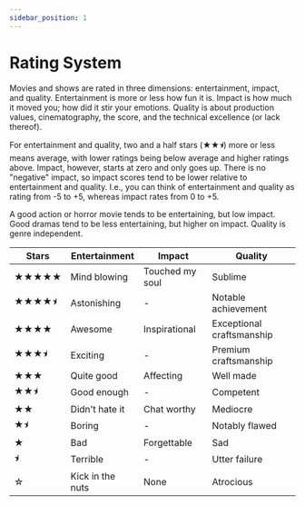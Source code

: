```yaml
---
sidebar_position: 1
---
```


# Rating System

Movies and shows are rated in three dimensions: entertainment, impact, and quality. Entertainment is more or less how fun it is. Impact is how much it moved you; how did it stir your emotions. Quality is about production values, cinematography, the score, and the technical excellence (or lack thereof).

For entertainment and quality, two and a half stars (<span class="u2800">★★<span class="half-star">⯨</span></span>) more or less means average, with lower ratings being below average and higher ratings above. Impact, however, starts at zero and only goes up. There is no "negative" impact, so impact scores tend to be lower relative to entertainment and quality. I.e., you can think of entertainment and quality as rating from -5 to +5, whereas impact rates from 0 to +5.

A good action or horror movie tends to be entertaining, but low impact. Good dramas tend to be less entertaining, but higher on impact. Quality is genre independent.

|Stars|Entertainment|Impact|Quality|
|-----|-------------|------|-------|
<span class="u2800">★★★★★</span>|Mind blowing|Touched my soul|Sublime|
<span class="u2800">★★★★<span class="half-star">⯨</span></span>|Astonishing|-|Notable achievement|
<span class="u2800">★★★★</span>|Awesome|Inspirational|Exceptional craftsmanship|
<span class="u2800">★★★<span class="half-star">⯨</span></span>|Exciting|-|Premium craftsmanship|
<span class="u2800">★★★</span>|Quite good|Affecting|Well made|
<span class="u2800">★★<span class="half-star">⯨</span></span>|Good enough|-|Competent|
<span class="u2800">★★</span>|Didn't hate it|Chat worthy|Mediocre|
<span class="u2800">★<span class="half-star">⯨</span></span>|Boring|-|Notably flawed|
<span class="u2800">★</span>|Bad|Forgettable|Sad|
<span class="u2800"><span class="half-star">⯨</span></span>|Terrible|-|Utter failure|
<span class="u2800">☆</span>|Kick in the nuts|None|Atrocious|
